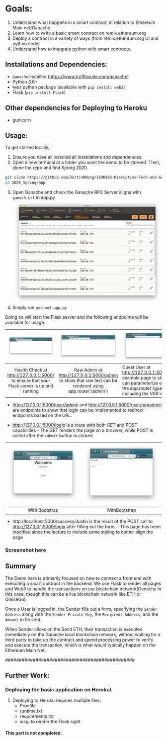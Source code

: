 # Goals:
1. Understand what happens in a smart contract, in relation to Ethereum Main net/Ganache
2. Learn how to write a basic smart contract on remix.ethereum.org
3. Deploy a contract in a variety of ways (from remix.ethereum.org UI and python code)
4. Understand how to integrate python with smart contracts.

## Installations and Dependencies:
* `Ganache` installed (https://www.trufflesuite.com/ganache)
* Python 3.6+
* `Web3` python package (available with `pip install web3`)
* Flask (`pip install Flask`)

## Other dependencies for Deploying to Heroku
* gunicorn



## Usage:

To get started locally,
1. Ensure you have all installed all installations and dependencies.
2. Open a new terminal at a folder you want the demo to be storeed. Then, clone the repo and find Spring 2020.
```bash
git clone https://github.com/JustinRWong/IEOR185-Disruptive-Tech-and-Social-Impact.git
cd 2020_Spring/app
```
3. Open Ganache and check the Ganache RPC Server aligns with `ganach_url` in app.py
![Ganache](Screenshots/Ganache.png)
4. Simply run `python3 app.py`


Doing so will start the Flask server and the following endpoints will be available for usage.

| [![HealthCheck](Screenshots/HealthCheck.png)](app/app.py#L138-L140)  | [![Admin](Screenshots/AdminRaw.png)](app/app.py#L138-L1) | [![Admin](Screenshots/justinAsGuest.png)](app/app.py#L142-L144)
|:---:|:---:|:---|
| Health Check at http://127.0.0.1:5000/ to ensure that your Flask server  is up and running | Raw Admin at http://127.0.0.1:5000/admin  to show that raw text can be rendered using app.route('/admin') | Guest User at http://127.0.0.1:5000/guest/justin example page to show that you can parameterize endpoints with the app.route('/guest/<guest>') by including the VAR in `<VAR>

- http://127.0.0.1:5000/user/admin and http://127.0.0.1:5000/user/nonadmin are endpoints to show that login can be implemented to redirect endpoints based on the URL.

- http://127.0.0.1:5000/login is a route with both GET and POST capabilities
      - The GET renders the page on a broswer, while POST is called after the `submit` button is clicked
      
| [![Login With Boostrap](Screenshots/Screenshot%202020-04-14%20at%202.00.30%20PM.png)](app/app.py#L161-L169)  | [![Login Without Boostrap](Screenshots/Screenshot%202020-04-14%20at%201.44.11%20PM.png)](app/app.py#L161-L169) |
|:---:|:---:|
| With Bootstrap | WithBootstrap |

- http://localhost:5000/success/Justin is the result of the POST call to http://127.0.0.1:5000/login after filling out the form.
      - This page has been modified since the lecture to include some styling to center align the page
###  Screenshot here

##  Summary  
The Demo here is primarily focused on how to connect a front end with executing a smart contract in the backend. We use Flask to render all pages and Web3 to handle the transactions on our blockchain network(Ganache in this case, though this can be a live blockchain network like ETH or OmiseGo). 

Once a User is logged in, the Sender fills out a form, specifying the `Sender Address` along with the `Sender Private Key`, the `Recipient Address`, and the `Amount` to be sent.

When Sender clicks on the Send ETH, their transaction is executed immediately on the Ganache local blockchain network,  without waiting for a third party to take up the contract and spend processing power to verify and execute the transaction, which is what would typically happen on the Ethereum Main Net.


###############################################

## Further Work:
### Deploying the basic application on Heroku\
1. Deploying to Heroku requires multiple files:
   - Procfile
   - runtime.txt
   - requirements.txt
   - wsgi to render the Flask sight

#### This part is not completed.

